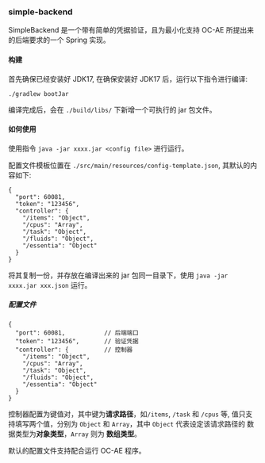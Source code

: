 ### simple-backend

SimpleBackend 是一个带有简单的凭据验证，且为最小化支持 OC-AE 所提出来的后端要求的一个 Spring 实现。

#### 构建

首先确保已经安装好 JDK17, 在确保安装好 JDK17 后，运行以下指令进行编译:

```
./gradlew bootJar
```

编译完成后，会在 `./build/libs/` 下新增一个可执行的 jar 包文件。

#### 如何使用

使用指令 `java -jar xxxx.jar <config file>` 进行运行。

配置文件模板位置在 `./src/main/resources/config-template.json`, 其默认的内容如下:

```
{
  "port": 60081,
  "token": "123456",
  "controller": {
    "/items": "Object",
    "/cpus": "Array",
    "/task": "Object",
    "/fluids": "Object",
    "/essentia": "Object"
  }
}
```

将其复制一份，并存放在编译出来的 jar 包同一目录下，使用 `java -jar xxxx.jar xxx.json` 运行。

##### 配置文件

```
{
  "port": 60081,           // 后端端口
  "token": "123456",       // 验证凭据
  "controller": {          // 控制器
    "/items": "Object",
    "/cpus": "Array",
    "/task": "Object",
    "/fluids": "Object",
    "/essentia": "Object"
  }
}
```

控制器配置为键值对，其中键为**请求路径**，如`/items`, `/task` 和 `/cpus` 等, 
值只支持填写两个值，分别为 `Object` 和 `Array`，其中 `Object` 代表设定该请求路径的
数据类型为**对象类型**，`Array` 则为 **数组类型**。

默认的配置文件支持配合运行 OC-AE 程序。